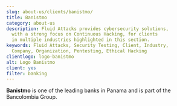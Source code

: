 ```yaml
---
slug: about-us/clients/banistmo/
title: Banistmo
category: about-us
description: Fluid Attacks provides cybersecurity solutions,
  with a strong focus on Continuous Hacking, for clients
  in multiple industries highlighted in this section.
keywords: Fluid Attacks, Security Testing, Client, Industry,
  Company, Organization, Pentesting, Ethical Hacking
clientlogo: logo-banistmo
alt: Logo Banistmo
client: yes
filter: banking
---
```


**Banistmo** is one of the leading banks in Panama and is part of the
Bancolombia Group.
